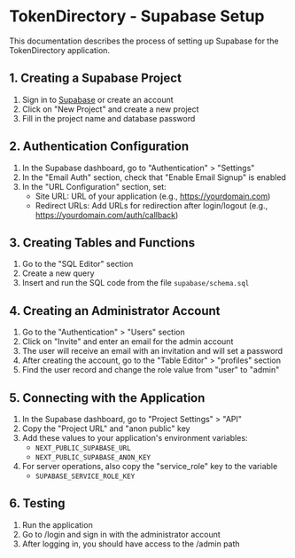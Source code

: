 # TokenDirectory - Supabase Setup

This documentation describes the process of setting up Supabase for the TokenDirectory application.

## 1. Creating a Supabase Project

1. Sign in to [Supabase](https://supabase.com/) or create an account
2. Click on "New Project" and create a new project
3. Fill in the project name and database password

## 2. Authentication Configuration

1. In the Supabase dashboard, go to "Authentication" > "Settings"
2. In the "Email Auth" section, check that "Enable Email Signup" is enabled
3. In the "URL Configuration" section, set:
   - Site URL: URL of your application (e.g., https://yourdomain.com)
   - Redirect URLs: Add URLs for redirection after login/logout (e.g., https://yourdomain.com/auth/callback)

## 3. Creating Tables and Functions

1. Go to the "SQL Editor" section
2. Create a new query
3. Insert and run the SQL code from the file `supabase/schema.sql`

## 4. Creating an Administrator Account

1. Go to the "Authentication" > "Users" section
2. Click on "Invite" and enter an email for the admin account
3. The user will receive an email with an invitation and will set a password
4. After creating the account, go to the "Table Editor" > "profiles" section
5. Find the user record and change the role value from "user" to "admin"

## 5. Connecting with the Application

1. In the Supabase dashboard, go to "Project Settings" > "API"
2. Copy the "Project URL" and "anon public" key
3. Add these values to your application's environment variables:
   - `NEXT_PUBLIC_SUPABASE_URL`
   - `NEXT_PUBLIC_SUPABASE_ANON_KEY`
4. For server operations, also copy the "service_role" key to the variable
   - `SUPABASE_SERVICE_ROLE_KEY`

## 6. Testing

1. Run the application
2. Go to /login and sign in with the administrator account
3. After logging in, you should have access to the /admin path
